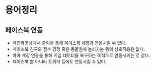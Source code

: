 # 용어정리

## 페이스북 연동

+ 메인화면상에서 클릭을 통해 페이스북 계정과 연동시킬 수 있다.
+ 페이스북 친구와 점수 경쟁 혹은 동물원에 놀러가는 등의 상호작용은 없다.
+ 아마 계정 연동을 통해 게임 데이터를 복구하는 목적으로 연동시키는 것 같다.
+ 페이스북 뿐 아니라 트위터 등에도 연동시킬 수 있다.
